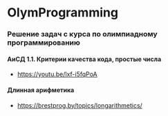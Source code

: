 # OlymProgramming

### Решение задач с курса по олимпиадному программированию

#### АиСД 1.1.  Критерии качества кода, простые числа
- https://youtu.be/lxf-i5fqPoA

#### Длинная арифметика
- https://brestprog.by/topics/longarithmetics/